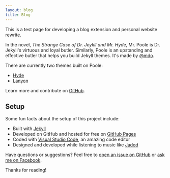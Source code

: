 ```yaml
---
layout: blog
title: Blog
---
```


<p class="message">
  This is a test page for developing a blog extension and personal website rewrite.
</p>

In the novel, *The Strange Case of Dr. Jeykll and Mr. Hyde*, Mr. Poole is Dr. Jekyll's virtuous and loyal butler. Similarly, Poole is an upstanding and effective butler that helps you build Jekyll themes. It's made by [@mdo](https://twitter.com/mdo).

There are currently two themes built on Poole:

* [Hyde](http://hyde.getpoole.com)
* [Lanyon](http://lanyon.getpoole.com)

Learn more and contribute on [GitHub](https://github.com/poole).

## Setup

Some fun facts about the setup of this project include:

* Built with [Jekyll](http://jekyllrb.com)
* Developed on GitHub and hosted for free on [GitHub Pages](https://pages.github.com)
* Coded with [Visual Studio Code](http://sublimetext.com), an amazing code editor
* Designed and developed while listening to music like [Jaded](https://soundcloud.com/maddecent/sets/blood-bros-series)

Have questions or suggestions? Feel free to [open an issue on GitHub](https://github.com/AhanM/PersonalWebsite/issues/new) or [ask me on Facebook](https://twitter.com/mdo).

Thanks for reading!

